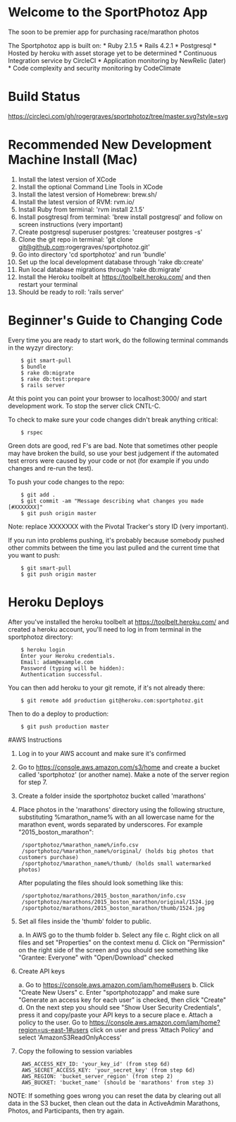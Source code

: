 # Welcome to the SportPhotoz App
The soon to be premier app for purchasing race/marathon photos

The Sportphotoz app is built on:
    * Ruby 2.1.5
    * Rails 4.2.1
    * Postgresql
    * Hosted by heroku with asset storage yet to be determined
    * Continuous Integration service by CircleCI
    * Application monitoring by NewRelic (later)
    * Code complexity and security monitoring by CodeClimate

# Build Status
https://circleci.com/gh/rogergraves/sportphotoz/tree/master.svg?style=svg

# Recommended New Development Machine Install (Mac)
1. Install the latest version of XCode
2. Install the optional Command Line Tools in XCode
3. Install the latest version of Homebrew: brew.sh/
4. Install the latest version of RVM: rvm.io/
5. Install Ruby from terminal: 'rvm install 2.1.5'
6. Install posgtresql from terminal: 'brew install postgresql' and follow on screen instructions (very important)
7. Create postgresql superuser postgres: 'createuser postgres -s'
8. Clone the git repo in terminal: 'git clone git@github.com:rogergraves/sportphotoz.git'
9. Go into directory 'cd sportphotoz' and run 'bundle'
10. Set up the local development database through 'rake db:create'
11. Run local database migrations through 'rake db:migrate'
12. Install the Heroku toolbelt at https://toolbelt.heroku.com/ and then restart your terminal
12. Should be ready to roll: 'rails server'

# Beginner's Guide to Changing Code
Every time you are ready to start work, do the following terminal commands in the wyzyr directory:

        $ git smart-pull
        $ bundle
        $ rake db:migrate
        $ rake db:test:prepare
        $ rails server

At this point you can point your browser to localhost:3000/ and start development work. To stop the server click CNTL-C.

To check to make sure your code changes didn't break anything critical:

        $ rspec

Green dots are good, red F's are bad. Note that sometimes other people may have broken the build, so use your best judgement if the automated test errors were caused by your code or not (for example if you undo changes and re-run the test).

To push your code changes to the repo:

        $ git add .
        $ git commit -am "Message describing what changes you made [#XXXXXXX]"
        $ git push origin master

Note: replace XXXXXXX with the Pivotal Tracker's story ID (very important).

If you run into problems pushing, it's probably because somebody pushed other commits between the time you last pulled and the current time that you want to push:

        $ git smart-pull
        $ git push origin master

# Heroku Deploys
After you've installed the heroku toolbelt at https://toolbelt.heroku.com/ and created a heroku account, you'll need to log in from terminal in the sportphotoz directory:

        $ heroku login
        Enter your Heroku credentials.
        Email: adam@example.com
        Password (typing will be hidden):
        Authentication successful.

You can then add heroku to your git remote, if it's not already there:

        $ git remote add production git@heroku.com:sportphotoz.git

Then to do a deploy to production:

        $ git push production master
        
#AWS Instructions

1. Log in to your AWS account and make sure it's confirmed
2. Go to https://console.aws.amazon.com/s3/home and create a bucket called 'sportphotoz' (or another name). Make a note of the server region for step 7.
3. Create a folder inside the sportphotoz bucket called 'marathons'
4. Place photos in the 'marathons' directory using the following structure, substituting %marathon_name% with an all lowercase name for the marathon event, words separated by underscores. For example "2015_boston_marathon":

        /sportphotoz/%marathon_name%/info.csv
        /sportphotoz/%marathon_name%/original/ (holds big photos that customers purchase)
        /sportphotoz/%marathon_name%/thumb/ (holds small watermarked photos)

    After populating the files should look something like this:

        /sportphotoz/marathons/2015_boston_marathon/info.csv
        /sportphotoz/marathons/2015_boston_marathon/original/1524.jpg
        /sportphotoz/marathons/2015_boston_marathon/thumb/1524.jpg
        
5. Set all files inside the 'thumb' folder to public.

    a. In AWS go to the thumb folder
    b. Select any file
    c. Right click on all files and set "Properties" on the context menu
    d. Click on "Permission" on the right side of the screen and you should see something like "Grantee: Everyone" with "Open/Download" checked
    
6. Create API keys

    a. Go to https://console.aws.amazon.com/iam/home#users
    b. Click "Create New Users"
    c. Enter "sportphotozapp" and make sure "Generate an access key for each user" is checked, then click "Create"
    d. On the next step you should see "Show User Security Credentials", press it and copy/paste your API keys to a secure place
    e. Attach a policy to the user. Go to https://console.aws.amazon.com/iam/home?region=us-east-1#users click on user and press 'Attach Policy' and select 'AmazonS3ReadOnlyAccess'

7. Copy the following to session variables

        AWS_ACCESS_KEY_ID: 'your_key_id' (from step 6d)
        AWS_SECRET_ACCESS_KEY: 'your_secret_key' (from step 6d)
        AWS_REGION: 'bucket_server_region' (from step 2)
        AWS_BUCKET: 'bucket_name' (should be 'marathons' from step 3)

NOTE: If something goes wrong you can reset the data by clearing out all data in the S3 bucket, then clean out the data in ActiveAdmin Marathons, Photos, and Participants, then try again.